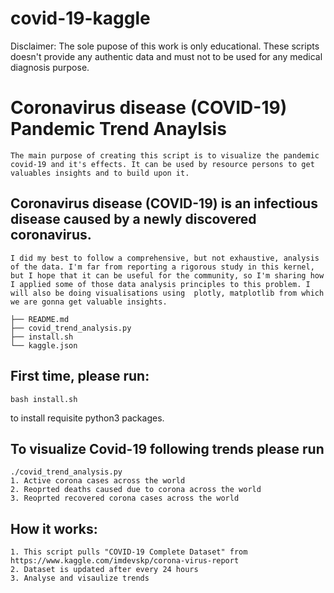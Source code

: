 # covid-19-kaggle

Disclaimer: The sole pupose of this work is only educational. These scripts doesn't provide any authentic data and must not to be used for any medical diagnosis purpose.

# Coronavirus disease (COVID-19) Pandemic Trend Anaylsis 

    The main purpose of creating this script is to visualize the pandemic covid-19 and it's effects. It can be used by resource persons to get valuables insights and to build upon it.

## Coronavirus disease (COVID-19) is an infectious disease caused by a newly discovered coronavirus. 


    I did my best to follow a comprehensive, but not exhaustive, analysis of the data. I'm far from reporting a rigorous study in this kernel, but I hope that it can be useful for the community, so I'm sharing how I applied some of those data analysis principles to this problem. I will also be doing visualisations using  plotly, matplotlib from which we are gonna get valuable insights. 


```.
├── README.md
├── covid_trend_analysis.py
├── install.sh
└── kaggle.json
```

## First time, please run: 
    bash install.sh
 to install requisite python3 packages.

## To visualize Covid-19 following trends please run 
    ./covid_trend_analysis.py
    1. Active corona cases across the world
    2. Reoprted deaths caused due to corona across the world
    3. Reoprted recovered corona cases across the world

## How it works:
    1. This script pulls "COVID-19 Complete Dataset" from https://www.kaggle.com/imdevskp/corona-virus-report
    2. Dataset is updated after every 24 hours
    3. Analyse and visaulize trends
